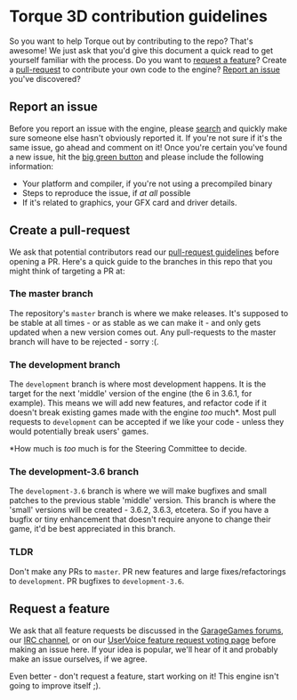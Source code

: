 # Torque 3D contribution guidelines

So you want to help Torque out by contributing to the repo? That's awesome!
We just ask that you'd give this document a quick read to get yourself familiar with the process.
Do you want to [request a feature](#request-a-feature)?
Create a [pull-request](#create-a-pull-request) to contribute your own code to the engine?
[Report an issue](#report-an-issue) you've discovered?

## Report an issue

Before you report an issue with the engine, please [search](https://github.com/GarageGames/Torque3D/issues) and quickly make sure someone else hasn't obviously reported it.
If you're not sure if it's the same issue, go ahead and comment on it!
Once you're certain you've found a new issue, hit the [big green button](https://github.com/GarageGames/Torque3D/issues/new) and please include the following information:

 * Your platform and compiler, if you're not using a precompiled binary
 * Steps to reproduce the issue, if _at all_ possible
 * If it's related to graphics, your GFX card and driver details.

## Create a pull-request

We ask that potential contributors read our [pull-request guidelines](http://torque3d.org/contribute/#pull-request-guide) before opening a PR.
Here's a quick guide to the branches in this repo that you might think of targeting a PR at:

### The master branch

The repository's `master` branch is where we make releases.
It's supposed to be stable at all times - or as stable as we can make it - and only gets updated when a new version comes out.
Any pull-requests to the master branch will have to be rejected - sorry :(.

### The development branch

The `development` branch is where most development happens.
It is the target for the next 'middle' version of the engine (the 6 in 3.6.1, for example).
This means we will add new features, and refactor code if it doesn't break existing games made with the engine _too_ much*.
Most pull requests to `development` can be accepted if we like your code - unless they would potentially break users' games.

*How much is _too_ much is for the Steering Committee to decide.

### The development-3.6 branch

The `development-3.6` branch is where we will make bugfixes and small patches to the previous stable 'middle' version.
This branch is where the 'small' versions will be created - 3.6.2, 3.6.3, etcetera.
So if you have a bugfix or tiny enhancement that doesn't require anyone to change their game, it'd be best appreciated in this branch.

### TLDR

Don't make any PRs to `master`.
PR new features and large fixes/refactorings to `development`.
PR bugfixes to `development-3.6`.

## Request a feature

We ask that all feature requests be discussed in the [GarageGames forums](http://www.garagegames.com/community/forums), our [IRC channel](http://torque3d.wikidot.com/community:chat), or on our [UserVoice feature request voting page](https://garagegames.uservoice.com/forums/178972-torque-3d-mit/filters/top) before making an issue here.
If your idea is popular, we'll hear of it and probably make an issue ourselves, if we agree.

Even better - don't request a feature, start working on it!
This engine isn't going to improve itself ;).
